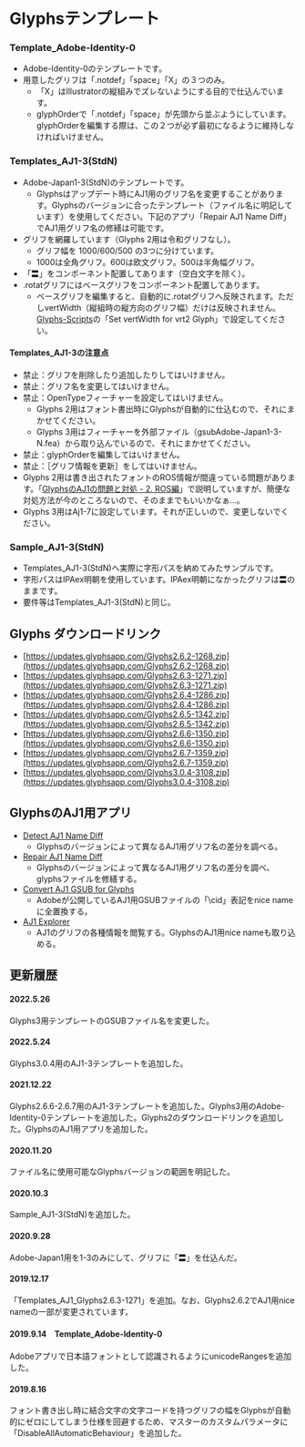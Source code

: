 # Glyphsテンプレート

### Template_Adobe-Identity-0
* Adobe-Identity-0のテンプレートです。
* 用意したグリフは「.notdef」「space」「X」の３つのみ。
    * 「X」はIllustratorの縦組みでズレないようにする目的で仕込んでいます。
    * glyphOrderで「.notdef」「space」が先頭から並ぶようにしています。glyphOrderを編集する際は、この２つが必ず最初になるように維持しなければいけません。

### Templates_AJ1-3(StdN)
* Adobe-Japan1-3(StdN)のテンプレートです。
    * Glyphsはアップデート時にAJ1用のグリフ名を変更することがあります。Glyphsのバージョンに合ったテンプレート（ファイル名に明記しています）を使用してください。下記のアプリ「Repair AJ1 Name Diff」でAJ1用グリフ名の修繕は可能です。
* グリフを網羅しています（Glyphs 2用は令和グリフなし）。
    * グリフ幅を 1000/600/500 の3つに分けています。
    * 1000は全角グリフ。600は欧文グリフ。500は半角幅グリフ。
* 「〓」をコンポーネント配置してあります（空白文字を除く）。        
* .rotatグリフにはベースグリフをコンポーネント配置してあります。
    * ベースグリフを編集すると、自動的に.rotatグリフへ反映されます。ただしvertWidth（縦組時の縦方向のグリフ幅）だけは反映されません。[Glyphs-Scripts](https://github.com/monokano/Glyphs-Scripts)の「Set vertWidth for vrt2 Glyph」で設定してください。
#### Templates_AJ1-3の注意点
* 禁止：グリフを削除したり追加したりしてはいけません。
* 禁止：グリフ名を変更してはいけません。
* 禁止：OpenTypeフィーチャーを設定してはいけません。
    * Glyphs 2用はフォント書出時にGlyphsが自動的に仕込むので、それにまかせてください。
    * Glyphs 3用はフィーチャーを外部ファイル（gsubAdobe-Japan1-3-N.fea）から取り込んでいるので、それにまかせてください。
* 禁止：glyphOrderを編集してはいけません。
* 禁止：［グリフ情報を更新］をしてはいけません。
* Glyphs 2用は書き出されたフォントのROS情報が間違っている問題があります。「[GlyphsのAJ1の問題と対処 - 2. ROS編](https://gist.github.com/monokano/a3cf2992b8246720c5edc9abe12a65af)」で説明していますが、簡便な対処方法が今のところないので、そのままでもいいかなぁ…。
* Glyphs 3用はAj1-7に設定しています。それが正しいので、変更しないでください。

### Sample_AJ1-3(StdN)
* Templates_AJ1-3(StdN)へ実際に字形パスを納めてみたサンプルです。
* 字形パスはIPAex明朝を使用しています。IPAex明朝になかったグリフは〓のままです。
* 要件等はTemplates_AJ1-3(StdN)と同じ。

## Glyphs ダウンロードリンク
* [https://updates.glyphsapp.com/Glyphs2.6.2-1268.zip](https://updates.glyphsapp.com/Glyphs2.6.2-1268.zip)
* [https://updates.glyphsapp.com/Glyphs2.6.3-1271.zip](https://updates.glyphsapp.com/Glyphs2.6.3-1271.zip)
* [https://updates.glyphsapp.com/Glyphs2.6.4-1286.zip](https://updates.glyphsapp.com/Glyphs2.6.4-1286.zip)
* [https://updates.glyphsapp.com/Glyphs2.6.5-1342.zip](https://updates.glyphsapp.com/Glyphs2.6.5-1342.zip)
* [https://updates.glyphsapp.com/Glyphs2.6.6-1350.zip](https://updates.glyphsapp.com/Glyphs2.6.6-1350.zip)
* [https://updates.glyphsapp.com/Glyphs2.6.7-1359.zip](https://updates.glyphsapp.com/Glyphs2.6.7-1359.zip)
* [https://updates.glyphsapp.com/Glyphs3.0.4-3108.zip](https://updates.glyphsapp.com/Glyphs3.0.4-3108.zip)

## GlyphsのAJ1用アプリ
* [Detect AJ1 Name Diff](https://tama-san.com/dl/files/Detect-AJ1-Name-Diff-102.tbz2)
	* Glyphsのバージョンによって異なるAJ1用グリフ名の差分を調べる。
* [Repair AJ1 Name Diff](https://tama-san.com/dl/files/Repair-AJ1-Name-Diff-102.tbz2)
	* Glyphsのバージョンによって異なるAJ1用グリフ名の差分を調べ、glyphsファイルを修繕する。
* [Convert AJ1 GSUB for Glyphs](https://tama-san.com/dl/files/Convert-AJ1-GSUB-for-Glyphs-100.tbz2)
	* Adobeが公開しているAJ1用GSUBファイルの「\cid」表記をnice nameに全置換する。
* [AJ1 Explorer](https://tama-san.com/dl/files/AJ1-Explorer-212.tbz2)
	* AJ1のグリフの各種情報を閲覧する。GlyphsのAJ1用nice nameも取り込める。

## 更新履歴

#### 2022.5.26
Glyphs3用テンプレートのGSUBファイル名を変更した。

#### 2022.5.24
Glyphs3.0.4用のAJ1-3テンプレートを追加した。

#### 2021.12.22
Glyphs2.6.6-2.6.7用のAJ1-3テンプレートを追加した。Glyphs3用のAdobe-Identity-0テンプレートを追加した。Glyphs2のダウンロードリンクを追加した。GlyphsのAJ1用アプリを追加した。

#### 2020.11.20
ファイル名に使用可能なGlyphsバージョンの範囲を明記した。

#### 2020.10.3
Sample_AJ1-3(StdN)を追加した。

#### 2020.9.28
Adobe-Japan1用を1-3のみにして、グリフに「〓」を仕込んだ。

#### 2019.12.17
「Templates_AJ1_Glyphs2.6.3-1271」を追加。なお、Glyphs2.6.2でAJ1用nice nameの一部が変更されています。

#### 2019.9.14　Template_Adobe-Identity-0
Adobeアプリで日本語フォントとして認識されるようにunicodeRangesを追加した。

#### 2019.8.16
フォント書き出し時に結合文字の文字コードを持つグリフの幅をGlyphsが自動的にゼロにしてしまう仕様を回避するため、マスターのカスタムパラメータに「DisableAllAutomaticBehaviour」を追加した。